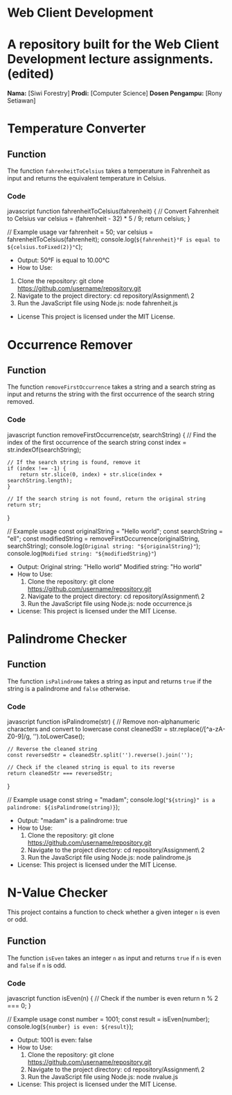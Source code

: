 
# Web Client Development

A repository built for the Web Client Development lecture assignments. (edited)
=======
**Nama:** [Siwi Forestry]
**Prodi:** [Computer Science]
**Dosen Pengampu:** [Rony Setiawan]


# Temperature Converter

## Function

The function `fahrenheitToCelsius` takes a temperature in Fahrenheit as input and returns the equivalent temperature in Celsius.

### Code

javascript
function fahrenheitToCelsius(fahrenheit) {
    // Convert Fahrenheit to Celsius
    var celsius = (fahrenheit - 32) * 5 / 9;
    return celsius;
}

// Example usage
var fahrenheit = 50;
var celsius = fahrenheitToCelsius(fahrenheit);
console.log(`${fahrenheit}°F is equal to ${celsius.toFixed(2)}°C`);

* Output:
50°F is equal to 10.00°C
* How to Use:
 1. Clone the repository:
    git clone https://github.com/username/repository.git
 2. Navigate to the project directory:
    cd repository/Assignment\ 2
 3. Run the JavaScript file using Node.js:
    node fahrenheit.js
* License
This project is licensed under the MIT License.


# Occurrence Remover

## Function

The function `removeFirstOccurrence` takes a string and a search string as input and returns the string with the first occurrence of the search string removed.

### Code

javascript
function removeFirstOccurrence(str, searchString) {
    // Find the index of the first occurrence of the search string
    const index = str.indexOf(searchString);

    // If the search string is found, remove it
    if (index !== -1) {
        return str.slice(0, index) + str.slice(index + searchString.length);
    }

    // If the search string is not found, return the original string
    return str;
}

// Example usage
const originalString = "Hello world";
const searchString = "ell";
const modifiedString = removeFirstOccurrence(originalString, searchString);
console.log(`Original string: "${originalString}"`);
console.log(`Modified string: "${modifiedString}"`)

* Output:
Original string: "Hello world"
Modified string: "Ho world"
* How to Use:
    1. Clone the repository:
        git clone https://github.com/username/repository.git
    2. Navigate to the project directory:
        cd repository/Assignment\ 2
    3. Run the JavaScript file using Node.js:
        node occurrence.js
* License:
This project is licensed under the MIT License.


# Palindrome Checker

## Function

The function `isPalindrome` takes a string as input and returns `true` if the string is a palindrome and `false` otherwise.

### Code

javascript
function isPalindrome(str) {
    // Remove non-alphanumeric characters and convert to lowercase
    const cleanedStr = str.replace(/[^a-zA-Z0-9]/g, '').toLowerCase();

    // Reverse the cleaned string
    const reversedStr = cleanedStr.split('').reverse().join('');

    // Check if the cleaned string is equal to its reverse
    return cleanedStr === reversedStr;
}

// Example usage
const string = "madam";
console.log(`"${string}" is a palindrome: ${isPalindrome(string)}`);

* Output:
"madam" is a palindrome: true
* How to Use:
    1. Clone the repository:
        git clone https://github.com/username/repository.git
    2. Navigate to the project directory:
        cd repository/Assignment\ 2
    3. Run the JavaScript file using Node.js:
        node palindrome.js
* License:
This project is licensed under the MIT License.


# N-Value Checker

This project contains a function to check whether a given integer `n` is even or odd.

## Function

The function `isEven` takes an integer `n` as input and returns `true` if `n` is even and `false` if `n` is odd.

### Code

javascript
function isEven(n) {
    // Check if the number is even
    return n % 2 === 0;
}

// Example usage
const number = 1001;
const result = isEven(number);
console.log(`${number} is even: ${result}`);

* Output:
1001 is even: false
* How to Use:
    1. Clone the repository:
        git clone https://github.com/username/repository.git
    2. Navigate to the project directory:
        cd repository/Assignment\ 2
    3. Run the JavaScript file using Node.js:
        node nvalue.js
* License:
This project is licensed under the MIT License.
